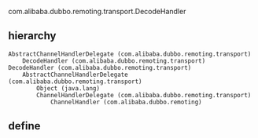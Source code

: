 com.alibaba.dubbo.remoting.transport.DecodeHandler

## hierarchy
```
AbstractChannelHandlerDelegate (com.alibaba.dubbo.remoting.transport)
    DecodeHandler (com.alibaba.dubbo.remoting.transport)
DecodeHandler (com.alibaba.dubbo.remoting.transport)
    AbstractChannelHandlerDelegate (com.alibaba.dubbo.remoting.transport)
        Object (java.lang)
        ChannelHandlerDelegate (com.alibaba.dubbo.remoting.transport)
            ChannelHandler (com.alibaba.dubbo.remoting)
```

## define